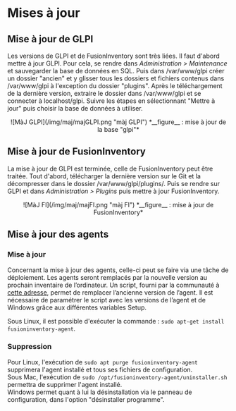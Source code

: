 # Mises à jour

## Mise à jour de GLPI

Les versions de GLPI et de FusionInventory sont très liées. Il faut d'abord mettre à jour GLPI. Pour cela, se rendre dans *Administration > Maintenance* et sauvegarder la base de données en SQL. Puis dans /var/www/glpi créer un dossier "ancien" et y glisser tous les dossiers et fichiers contenus dans /var/www/glpi à l'exception du dossier "plugins". Après le téléchargement de la dernière version, extraire le dossier dans /var/www/glpi et se connecter à localhost/glpi. Suivre les étapes en sélectionnant "Mettre à jour" puis choisir la base de données à utiliser.
<p align=center>
![MàJ GLPI](/img/maj/majGLPI.png "màj GLPI")  
<caption>*__figure__ : mise à jour de la base "glpi"*</caption>
</div>

## Mise à jour de FusionInventory

La mise à jour de GLPI est terminée, celle de FusionInventory peut être traitée. Tout d'abord, télécharger la dernière version sur le Git et la décompresser dans le dossier /var/www/glpi/plugins/. Puis se rendre sur GLPI et dans *Administration > Plugins* puis mettre à jour FusionInventory.
<p align=center>
![MàJ FI](/img/maj/majFI.png "màj FI")  
<caption>*__figure__ : mise à jour de FusionInventory*</caption>
</p>

## Mise à jour des agents

### Mise à jour

Concernant la mise à jour des agents, celle-ci peut se faire via une tâche de déploiement. Les agents seront remplacés par la nouvelle version au prochain inventaire de l’ordinateur. Un script, fourni par la communauté à [cette adresse](https://raw.githubusercontent.com/fusinv/fusioninventory-agent/2.3.x/contrib/windows/fusioninventory-agent-deployment.vbs), permet de remplacer l’ancienne version de l’agent. Il est nécessaire de paramétrer le script avec les versions de l’agent et de Windows grâce aux différentes variables Setup.

Sous Linux, il est possible d'exécuter la commande : `sudo apt-get install fusioninventory-agent`.

### Suppression

Pour Linux, l'exécution de `sudo apt purge fusioninventory-agent` supprimera l'agent installé et tous ses fichiers de configuration.  
Sous Mac, l'exécution de `sudo /opt/fusioninventory-agent/uninstaller.sh` permettra de supprimer l'agent installé.  
Windows permet quant à lui la désinstallation via le panneau de configuration, dans l'option "désinstaller programme".

